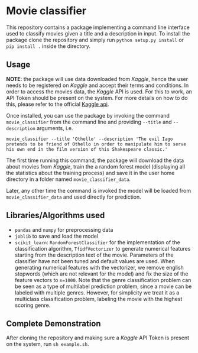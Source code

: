 # Movie classifier

This repository contains a package implementing a command line interface used to classify movies given a title and a description in input. To install the package clone the repository and simply run `python setup.py install` or `pip install .` inside the directory.

## Usage

**NOTE**: the package will use data downloaded from *Kaggle*, hence the user needs to be registered on *Kaggle* and accept their terms and conditions. In order to access the movies data, the *Kaggle* API is used. For this to work, an API Token should be present on the system. For more details on how to do this, please refer to the official [Kaggle api](https://github.com/Kaggle/kaggle-api#api-credentials).

Once installed, you can use the package by invoking the command `movie_classifier` from the command line and providing `--title` and `--description` arguments, i.e.
```
movie_classifier --title 'Othello' --description 'The evil Iago pretends to be friend of Othello in order to manipulate him to serve his own end in the film version of this Shakespeare classic.'
```
The first time running this command, the package will download the data about movies from *Kaggle*, train the a random forest model (displaying all the statistics about the training process) and save it in the user home directory in a folder named `movie_classifier_data`.

Later, any other time the command is invoked the model will be loaded from `movie_classifier_data` and used directly for prediction.

## Libraries/Algorithms used

- `pandas` and `numpy` for preprocessing data
- `joblib` to save and load the model
- `scikit_learn`: `RandomForestClassifier` for the implementation of the classification algorithm, `TfidfVectorizer` to generate numerical features starting from the description text of the movie. Parameters of the classifier have not been tuned and default values are used. When generating numerical features with the vectorizer, we remove english stopwords (which are not relevant for the model) and fix the size of the feature vectors to `n=1000`. Note that the genre classification problem can be seen as a type of multilabel prediction problem, since a movie can be labeled with multiple genres. However, for simplicity we treat it as a multiclass classification problem, labeling the movie with the highest scoring genre.

## Complete Demonstration

After cloning the repository and making sure a *Kaggle* API Token is present on the system, run `sh example.sh`.
